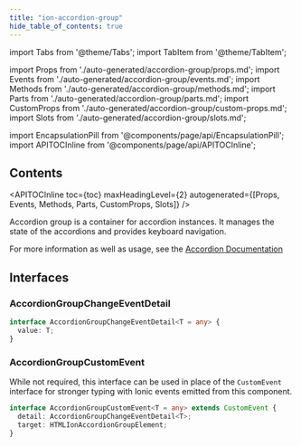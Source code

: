 ```yaml
---
title: "ion-accordion-group"
hide_table_of_contents: true
---
```

import Tabs from '@theme/Tabs';
import TabItem from '@theme/TabItem';

import Props from './auto-generated/accordion-group/props.md';
import Events from './auto-generated/accordion-group/events.md';
import Methods from './auto-generated/accordion-group/methods.md';
import Parts from './auto-generated/accordion-group/parts.md';
import CustomProps from './auto-generated/accordion-group/custom-props.md';
import Slots from './auto-generated/accordion-group/slots.md';



import EncapsulationPill from '@components/page/api/EncapsulationPill';
import APITOCInline from '@components/page/api/APITOCInline';

<EncapsulationPill type="shadow" />

<h2 className="table-of-contents__title">Contents</h2>

<APITOCInline
  toc={toc}
  maxHeadingLevel={2}
  autogenerated={[Props, Events, Methods, Parts, CustomProps, Slots]}
/>



Accordion group is a container for accordion instances. It manages the state of the accordions and provides keyboard navigation.

For more information as well as usage, see the [Accordion Documentation](./accordion)

## Interfaces

### AccordionGroupChangeEventDetail

```typescript
interface AccordionGroupChangeEventDetail<T = any> {
  value: T;
}
```

### AccordionGroupCustomEvent

While not required, this interface can be used in place of the `CustomEvent` interface for stronger typing with Ionic events emitted from this component.

```typescript
interface AccordionGroupCustomEvent<T = any> extends CustomEvent {
  detail: AccordionGroupChangeEventDetail<T>;
  target: HTMLIonAccordionGroupElement;
}
```



<Props />
<Events />
<Methods />
<Parts />
<CustomProps />
<Slots />